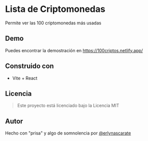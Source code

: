 # Lista de Criptomonedas

Permite ver las 100 criptomonedas más usadas

## Demo

Puedes encontrar la demostración en <a href="https://100criptos.netlify.app/" target="_blank">https://100criptos.netlify.app/</a>

## Construido con

-   Vite + React

## Licencia

> Este proyecto está licenciado bajo la Licencia MIT

## Autor

Hecho con "prisa" y algo de somnolencia por <a href="https://twitter.com/erlynascarate" target="_blank">@erlynascarate</a>
